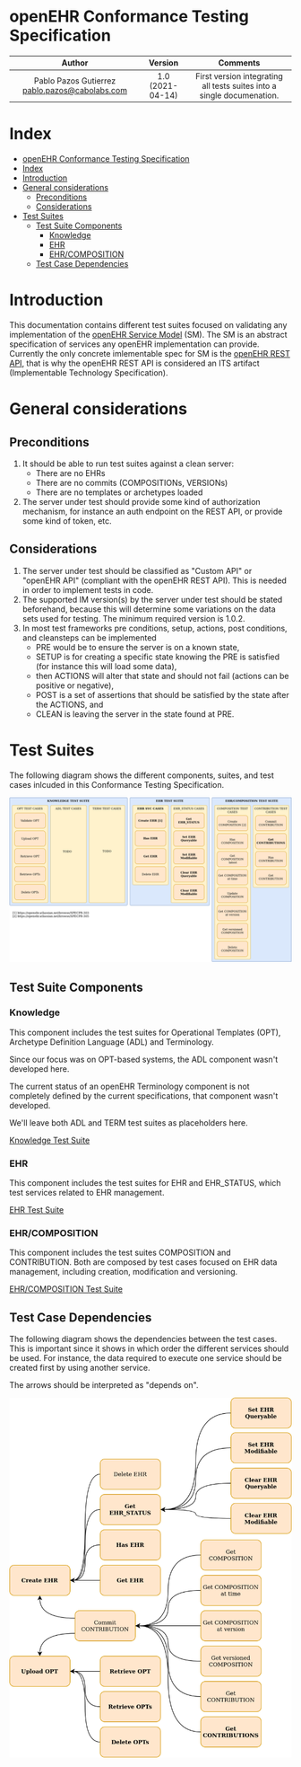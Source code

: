 # openEHR Conformance Testing Specification


| Author                                           | Version          | Comments                                         |
|:------------------------------------------------:|:----------------:|:------------------------------------------------:|
| Pablo Pazos Gutierrez <pablo.pazos@cabolabs.com> | 1.0 (2021-04-14) | First version integrating all tests suites into a single documenation.     |


# Index
<!-- 
  $ git clone https://github.com/Chris3606/TOC-Generator
  $ cd TOC-Generator
  $ python tocgen.py ../ehrbase/doc/conformance_testing
-->
<!--ts-->
- [openEHR Conformance Testing Specification](#openehr-conformance-testing-specification)
- [Index](#index)
- [Introduction](#introduction)
- [General considerations](#general-considerations)
  - [Preconditions](#preconditions)
  - [Considerations](#considerations)
- [Test Suites](#test-suites)
  - [Test Suite Components](#test-suite-components)
    - [Knowledge](#knowledge)
    - [EHR](#ehr)
    - [EHR/COMPOSITION](#ehrcomposition)
  - [Test Case Dependencies](#test-case-dependencies)
<!--te-->


# Introduction

This documentation contains different test suites focused on validating any implementation of the [openEHR Service Model](https://specifications.openehr.org/releases/SM/latest/openehr_platform.html) (SM). The SM is an abstract specification of services any openEHR implementation can provide. Currently the only concrete imlementable spec for SM is the [openEHR REST API](https://specifications.openehr.org/releases/ITS-REST/latest), that is why the openEHR REST API is considered an ITS artifact (Implementable Technology Specification).


# General considerations

## Preconditions

1. It should be able to run test suites against a clean server:
   - There are no EHRs
   - There are no commits (COMPOSITIONs, VERSIONs)
   - There are no templates or archetypes loaded
2. The server under test should provide some kind of authorization mechanism, for instance an auth endpoint on the REST API, or provide some kind of token, etc.


## Considerations

1. The server under test should be classified as "Custom API" or "openEHR API" (compliant with the openEHR REST API). This is needed in order to implement tests in code.
2. The supported IM version(s) by the server under test should be stated beforehand, because this will determine some variations on the data sets used for testing. The minimum required version is 1.0.2.
3. In most test frameworks pre conditions, setup, actions, post conditions, and cleansteps can be implemented
   - PRE would be to ensure the server is on a known state,
   - SETUP is for creating a specific state knowing the PRE is satisfied (for instance this will load some data),
   - then ACTIONS will alter that state and should not fail (actions can be positive or negative),
   - POST is a set of assertions that should be satisfied by the state after the ACTIONS, and
   - CLEAN is leaving the server in the state found at PRE.


# Test Suites

The following diagram shows the different components, suites, and test cases inlcuded in this Conformance Testing Specification.

<div align="center">

![Test Suites](img/openEHR_Test_Suites.png "Test Suites")
</div>


## Test Suite Components

### Knowledge

This component includes the test suites for Operational Templates (OPT), Archetype Definition Language (ADL) and Terminology.

Since our focus was on OPT-based systems, the ADL component wasn't developed here.

The current status of an openEHR Terminology component is not completely defined by the current specifications, that component wasn't developed.

We'll leave both ADL and TERM test suites as placeholders here.

[Knowledge Test Suite](KNWOLEDGE.md)


### EHR

This component includes the test suites for EHR and EHR_STATUS, which test services related to EHR management.

[EHR Test Suite](EHR.md)


### EHR/COMPOSITION

This component includes the test suites COMPOSITION and CONTRIBUTION. Both are composed by test cases focused on EHR data management, including creation, modification and versioning.

[EHR/COMPOSITION Test Suite](EHR_COMPOSITION.md)


## Test Case Dependencies

The following diagram shows the dependencies between the test cases. This is important since it shows in which order the different services should be used. For instance, the data required to execute one service should be created first by using another service.

The arrows should be interpreted as "depends on".

<div align="center">

![Test Suites](img/openEHR_Test_Suite_Dependencies.png "Test Suites")
</div>